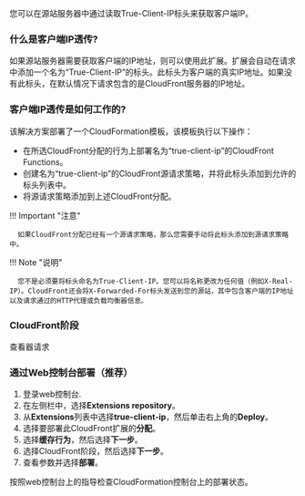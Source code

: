 您可以在源站服务器中通过读取True-Client-IP标头来获取客户端IP。

### 什么是客户端IP透传?

如果源站服务器需要获取客户端的IP地址，则可以使用此扩展。扩展会自动在请求中添加一个名为“True-Client-IP”的标头。此标头为客户端的真实IP地址。如果没有此标头，在默认情况下请求包含的是CloudFront服务器的IP地址。

### 客户端IP透传是如何工作的?

该解决方案部署了一个CloudFormation模板，该模板执行以下操作：

* 在所选CloudFront分配的行为上部署名为“true-client-ip”的CloudFront Functions。
* 创建名为“true-client-ip”的CloudFront源请求策略，并将此标头添加到允许的标头列表中。
* 将源请求策略添加到上述CloudFront分配。

!!! Important "注意"
   
      如果CloudFront分配已经有一个源请求策略，那么您需要手动将此标头添加到源请求策略中。


!!! Note "说明"
      
      您不是必须要将标头命名为True-Client-IP。您可以将名称更改为任何值（例如X-Real-IP）。CloudFront还会将X-Forwarded-For标头发送到您的源站，其中包含客户端的IP地址以及请求通过的HTTP代理或负载均衡器信息。

### CloudFront阶段
查看器请求

### 通过Web控制台部署（推荐）

1. 登录web控制台.
2. 在左侧栏中，选择**Extensions repository**。
3. 从**Extensions**列表中选择**true-client-ip**，然后单击右上角的**Deploy**。
4. 选择要部署此CloudFront扩展的**分配**。
5. 选择**缓存行为**，然后选择**下一步**。
6. 选择CloudFront阶段，然后选择**下一步**。
7. 查看参数并选择**部署**。

按照web控制台上的指导检查CloudFormation控制台上的部署状态。

